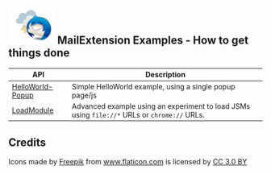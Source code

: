 ## ![Thunderstorm icon] MailExtension Examples - How to get things done

| API             | Description |
| --------------- | ----------- |
| [HelloWorld-Popup][HelloWorld-Popup]      |  Simple HelloWorld example, using a single popup page/js  |
| [LoadModule][LoadModule]      | Advanced example using an experiment to load JSMs using `file://*` URLs or `chrome://` URLs.  |


## Credits
<div>Icons made by <a href="https://www.freepik.com/" title="Freepik">Freepik</a> from <a href="https://www.flaticon.com/" 			    title="Flaticon">www.flaticon.com</a> is licensed by <a href="http://creativecommons.org/licenses/by/3.0/" 			    title="Creative Commons BY 3.0" target="_blank">CC 3.0 BY</a></div>

[Thunderstorm icon]:/rep-resources/images/thunderstorm.png
[HelloWorld-Popup]:/examples/MailExtensions/HelloWorld-Popup
[LoadModule]:/examples/MailExtensions/loadModule
